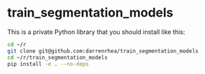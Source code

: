 # train_segmentation_models

This is a private Python library that you should install like this:

```bash
cd ~/r
git clone git@github.com:darrenrhea/train_segmentation_models
cd ~/r/train_segmentation_models
pip install -e . --no-deps
```
